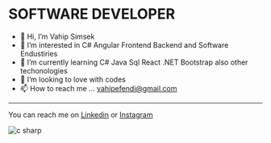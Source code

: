 # SOFTWARE DEVELOPER
- 👋 Hi, I’m Vahip Simsek
- 👀 I’m interested in C# Angular Frontend Backend and Software Endustiries
- 🌱 I’m currently learning C# Java Sql React .NET Bootstrap also other techonologies
- 💞️ I’m looking to love with codes
- 📫 How to reach me ... vahipefendi@gmail.com
--------------
You can reach me on [Linkedin](https://tr.linkedin.com/in/vahipsimsek) or [Instagram](https://www.instagram.com/simsekvahip)

![c sharp](https://serhatpehlivan.com/wp-content/uploads/2020/03/C-Hakk%C4%B1nda-Temel-Bilgiler.jpg)
<!---
ALGEBRICO/ALGEBRICO is a ✨ special ✨ repository because its `README.md` (this file) appears on your GitHub profile.
You can click the Preview link to take a look at your changes.
--->
